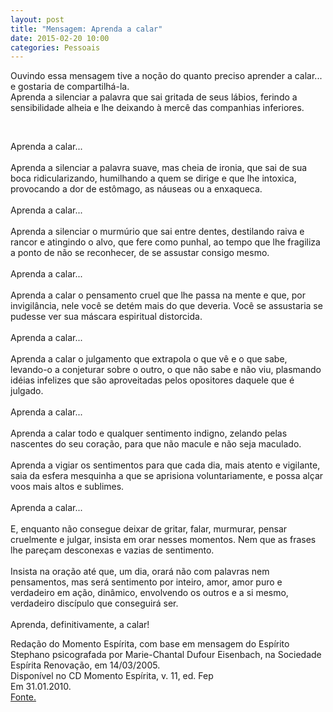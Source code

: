 ```yaml
---
layout: post
title: "Mensagem: Aprenda a calar"
date: 2015-02-20 10:00
categories: Pessoais
---
```


<p class="txt-post">
    Ouvindo essa mensagem tive a noção do quanto preciso aprender a calar... e gostaria de compartilhá-la.
    <br/>
    Aprenda a silenciar a palavra que sai gritada de seus lábios, ferindo a sensibilidade alheia e lhe deixando à mercê das companhias inferiores.
</p>

   <br/>
<p class="txt-post">
    Aprenda a calar...
   <br/><br/>
    Aprenda a silenciar a palavra suave, mas cheia de ironia, que sai de sua boca ridicularizando, humilhando a quem se dirige e que lhe intoxica, provocando a dor de estômago, as náuseas ou a enxaqueca.
   <br/><br/>
    Aprenda a calar...
   <br/><br/>
    Aprenda a silenciar o murmúrio que sai entre dentes, destilando raiva e rancor e atingindo o alvo, que fere como punhal, ao tempo que lhe fragiliza a ponto de não se reconhecer, de se assustar consigo mesmo.
   <br/><br/>
    Aprenda a calar...
   <br/><br/>
    Aprenda a calar o pensamento cruel que lhe passa na mente e que, por invigilância, nele você se detém mais do que deveria. Você se assustaria se pudesse ver sua máscara espiritual distorcida.
   <br/><br/>
    Aprenda a calar...
   <br/><br/>
    Aprenda a calar o julgamento que extrapola o que vê e o que sabe, levando-o a conjeturar sobre o outro, o que não sabe e não viu, plasmando idéias infelizes que são aproveitadas pelos opositores daquele que é julgado.
   <br/><br/>
    Aprenda a calar...
   <br/><br/>
    Aprenda a calar todo e qualquer sentimento indigno, zelando pelas nascentes do seu coração, para que não macule e não seja maculado.
   <br/><br/>
    Aprenda a vigiar os sentimentos para que cada dia, mais atento e vigilante, saia da esfera mesquinha a que se aprisiona voluntariamente, e possa alçar voos mais altos e sublimes.
   <br/><br/>
    Aprenda a calar...
   <br/><br/>
    E, enquanto não consegue deixar de gritar, falar, murmurar, pensar cruelmente e julgar, insista em orar nesses momentos. Nem que as frases lhe pareçam desconexas e vazias de sentimento.
   <br/><br/>
    Insista na oração até que, um dia, orará não com palavras nem pensamentos, mas será sentimento por inteiro, amor, amor puro e verdadeiro em ação, dinâmico, envolvendo os outros e a si mesmo, verdadeiro discípulo que conseguirá ser.
   <br/><br/>
    Aprenda, definitivamente, a calar!
</p>

<p class="txt-post">
    Redação do Momento Espírita, com base em mensagem do Espírito Stephano psicografada por Marie-Chantal Dufour Eisenbach, na Sociedade Espírita Renovação, em 14/03/2005.
    <br/>
    Disponível no CD Momento Espírita, v. 11, ed. Fep
    <br/>
    Em 31.01.2010.
    <br/>
    <a href="http://www.momento.com.br/pt/ler_texto.php?id=1222&">Fonte.</a>
</p>